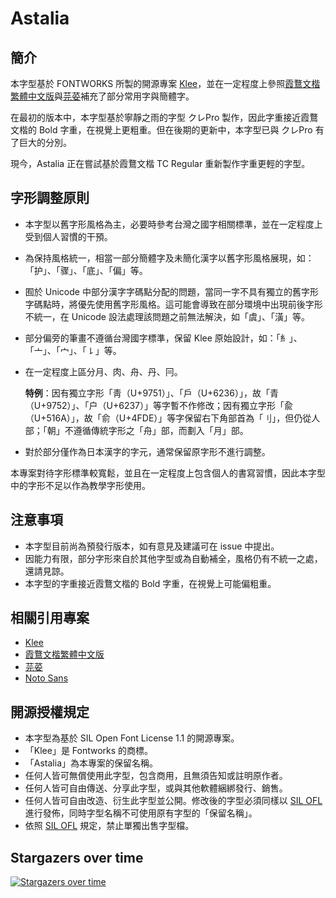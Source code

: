 # Astalia

## 簡介

本字型基於 FONTWORKS 所製的開源專案 [Klee](https://github.com/fontworks-fonts/Klee)，並在一定程度上參照[霞鶩文楷繁體中文版](https://github.com/lxgw/LxgwWenkaiTC)與[芫荽](https://github.com/ButTaiwan/iansui)補充了部分常用字與簡體字。

在最初的版本中，本字型基於寧靜之雨的字型 クレPro 製作，因此字重接近霞鶩文楷的 Bold 字重，在視覺上更粗重。但在後期的更新中，本字型已與 クレPro 有了巨大的分別。

現今，Astalia 正在嘗試基於霞鶩文楷 TC Regular 重新製作字重更輕的字型。

## 字形調整原則

- 本字型以舊字形風格為主，必要時參考台灣之國字相關標準，並在一定程度上受到個人習慣的干預。
- 為保持風格統一，相當一部分簡體字及未簡化漢字以舊字形風格展現，如：「护」、「骤」、「底」、「偏」等。
- 囿於 Unicode 中部分漢字字碼點分配的問題，當同一字不具有獨立的舊字形字碼點時，將優先使用舊字形風格。這可能會導致在部分環境中出現前後字形不統一，在 Unicode 設法處理該問題之前無法解決，如「虞」、「潢」等。
- 部分偏旁的筆畫不遵循台灣國字標準，保留 Klee 原始設計，如：「糹」、「亠」、「宀」、「㇙」等。
- 在一定程度上區分月、肉、舟、丹、冃。
  
  **特例**：因有獨立字形「靑（U+9751）」、「戶（U+6236）」，故「青（U+9752）」、「户（U+6237）」等字暫不作修改；因有獨立字形「兪（U+516A）」，故「俞（U+4FDE）」等字保留右下角部首為「刂」，但仍從人部；「朝」不遵循傳統字形之「舟」部，而劃入「月」部。
- 對於部分僅作為日本漢字的字元，通常保留原字形不進行調整。

本專案對待字形標準較寬鬆，並且在一定程度上包含個人的書寫習慣，因此本字型中的字形不足以作為教學字形使用。

## 注意事項

- 本字型目前尚為預發行版本，如有意見及建議可在 issue 中提出。
- 因能力有限，部分字形來自於其他字型或為自動補全，風格仍有不統一之處，還請見諒。
- 本字型的字重接近霞鶩文楷的 Bold 字重，在視覺上可能偏粗重。

## 相關引用專案

- [Klee](https://github.com/fontworks-fonts/Klee)
- [霞鶩文楷繁體中文版](https://github.com/lxgw/LxgwWenkaiTC)
- [芫荽](https://github.com/ButTaiwan/iansui)
- [Noto Sans](https://github.com/notofonts)

## 開源授權規定

- 本字型為基於 SIL Open Font License 1.1 的開源專案。
- 「Klee」是 Fontworks 的商標。
- 「Astalia」為本專案的保留名稱。
- 任何人皆可無償使用此字型，包含商用，且無須告知或註明原作者。
- 任何人皆可自由傳送、分享此字型，或與其他軟體綑綁發行、銷售。
- 任何人皆可自由改造、衍生此字型並公開。修改後的字型必須同樣以 [SIL OFL](https://scripts.sil.org/OFL) 進行發佈，同時字型名稱不可使用原有字型的「保留名稱」。
- 依照 [SIL OFL](https://scripts.sil.org/OFL) 規定，禁止單獨出售字型檔。


## Stargazers over time

[![Stargazers over time](https://starchart.cc/Ayaginu-Sue/Astalia.svg)](https://starchart.cc/Ayaginu-Sue/Astalia)
